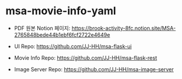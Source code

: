 # msa-movie-info-yaml

- PDF 원본 Notion 페이지: https://brook-activity-8fc.notion.site/MSA-2765848bede44b1ebf6fcf2722e4649e  

- UI Repo: https://github.com/JJ-HH/msa-flask-ui
- Movie Info Repo: https://github.com/JJ-HH/msa-flask-rest
- Image Server Repo: https://github.com/JJ-HH/msa-image-server
